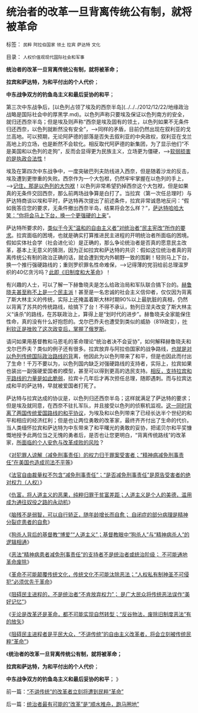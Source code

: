 # 统治者的改革一旦背离传统公有制，就将被革命

标签： `民粹` `阿拉伯国家` `领土` `拉宾` `萨达特` `文化` 

目录： `人权价值观现代国际社会和军事`

**统治者的改革一旦背离传统公有制，就将被革命；**

**拉宾和萨达特，为和平付出的个人代价**；

**中东战争双方的钓鱼岛主义和最后妥协的和平**；

第三次中东战争后，[以色列占领了埃及的西奈半岛](../../../2012/12/22/地缘政治 战略是国际社会中的厚黑学.md)。以色列声称只要埃及保证以色列南方的安全，就归还西奈半岛；但是埃及则声称“西奈是埃及固有的领土，以色列如果不无条件归还西奈，以色列就断然没有安全”，——>同样的矛盾，目前仍然出现在叙利亚的戈兰高地。可以预期，无论阿萨德的部落是否失去叙利亚的中央政权，叙利亚在戈兰高地上的立场，也是断然不会软化。相反取代阿萨德的新集团，为了显示他们“不是美国和以色列的走狗”，反而会显得更为民族主义，立场更为僵硬，——>[软弱损害的是执政合法性](http://darthvad.blog.sohu.com/187691350.html)！

埃及在第四次中东战争中，一度突破巴列夫防线进入西奈，但是随着沙龙的反击，埃及遭到更惨重的失败。西奈作为一个大包袱，仍然牢牢掌握在以色列的手上，——>[记住，那是以色列的大包袱](../../../2011/9/26/第一次中东战争，侵略者是阿拉伯人.md)！以色列非常希望扔掉西奈这个大包袱，但是如果真的无条件交回西奈，那么前两场战争算是白打了。当拉宾（第一次任总理时）与萨达特商谈以埃和平时，萨达特再次提出了前述条件，拉宾非常诚恳地反问：“假如我答应您的要求，无条件撤出西奈半岛，结果将会怎么样？”，[萨达特哈哈大笑：“你将会马上下台，换一个更强硬的上来](http://darthvad.blog.sohu.com/162357438.html)”。

萨达特所要求的，[类似于今天“温和的自由主义者”对统治者“民主宪改”所作的要求](../../../2013/2/24/中共长期稳定地执政，有利中国民主进程；.md)。拉宾面临的困境，也就是确实打算推进民主进程的开明统治者所面临的困境。假如实体社会学（社会进化论）是正确的，那么争论统治者是否真的愿意民主改革，基本上无意义的猜测，因为正如拉宾和萨达特的共识：假如这位统治者真的背离传统公有制的政治正确的话，就会遭到党内外朝野一致的围剿！轻则马上下台，换一个推行强硬路线的；重则罗织罪名性命难保，——>记得薄的党羽给前总理温罗织的40亿贪污吗？[此即《旧制度和大革命](../../../2013/6/15/自然秩序不可能通过革命建构，“革命!多少复古以你为名”！.md)》！

有兴趣的人士，可以了解一下赫鲁晓夫是怎么给政治局和军队联合搞下台的。[赫鲁晓夫甚至称不上是一个民主派](../../../2012/6/1/赫鲁晓夫改革失败命中注定，勃列日涅夫的合理性.md)！甚至是一名忠诚的社会主义信仰者，仅仅因为背离了斯大林主义的传统，实际上还掩盖着斯大林时期90%以上最肮脏的真相，仍然以背离了苏共的传统路线，给搞下了台！不得不承认，勃列日涅夫改变了斯大林主义“诛杀”的路线，在苏联政治上，算得上是“划时代的进步”。赫鲁晓夫全家能保住性命，真的没有什么好抱怨的。戈尔巴乔夫也遭受到类似的威胁（819政变），[叶利钦正是挫败了这次政变后，掌握了俄罗斯](../../../2012/5/18/叶利钦走穴当影帝，被开除出党；.md)。

请问如果用基督教和马恩毛的革命理论“统治者决不会妥协”，如何解释赫鲁晓夫和戈尔巴乔夫？类似的例子还有很多。拉宾放弃与阿拉伯国家的战争路线，[也就是对以色列传统国际政治路线的背](../../../2011/9/26/中东战争是国民主权三角原理的巴勒斯坦内战.md)离，他因此为以色列带来了和平，但是也因此而付出了生命！千万不要以为，以色列国内缺乏对强硬路线的支持者，实际上，拉宾如果也装出一副强硬爱国者的模型，甚至可以得到更高的选民支持。[相反，支持拉宾和平路线的力量是如此脆弱](../../../2011/9/26/犹太教传统适合以色列的生存环境.md)，拉宾十几年后才再次担任总理，随即遇刺。而与拉宾达成和平的萨达特，早就被爱国者打死了。

萨达特与拉宾达成的协议是，以色列归还西奈半岛；这样就满足了萨达特的要求；但是埃及就同意，在西奈不驻扎军队，并且接受以色列的侦察机监视。[这一同时背离了两国传统爱国路线的和平协议](../../../2011/9/29/以色列社会“民主”是假象，以色列内战的危险.md)，为埃及和以色列带来了已经长达半个世纪的和平和相应的经济红利；但是也让两位勇敢的改革家，最终齐齐付出了生命的代价。当人类缅怀拉宾和萨达特为中东带来了和平曙光的勇敢的妥协，把诺贝尔和平奖慷慨地授予此两位当之无愧的勇者后，是否也让您更明白，“背离传统路线”的改革家，[所面临的个人安危与改革成败的风险](../../../2012/2/3/公有制的改革者不容易；为什么要“打着左灯向右拐”？.md)？

《[对犯罪人谅解（减免刑事责任）的权力归于罪案受害者；“精神病减免刑事责任”在美国也造成司法不平等](../../../2013/7/6/对犯罪人谅解（减免刑事责任）的权力归于罪案受害者；.md)》

《[法官自由裁量权不包含“减免刑事责任”；“是否减免刑事责任”是原告受害者的绝对权力（人权）](../../../2013/7/6/法官自由裁量权不包含“减免刑事责任”，被轮奸的受害人的人权.md)》

《[仇富，将人道主义的恶果，纯粹归罪于贫富差距；人道主义是个人的美德，滥用成为通往奴役之路的永动机](../../../2013/7/7/仇富，将人道主义的恶果，纯粹归罪于贫富差距.md)》

《[脑残不是弱智，可以自行轿正，随年龄增长而自愈；
自闭症的部分病理是精神分裂症患者的自愈](../../../2013/7/7/脑残不是弱智，精神病不可能是严重犯罪的导因.md)》

《[狗杀人背后的基督教“博爱”“人道主义”；基督教眼中“狗杀人”与“精神病杀人”的逻辑相通](../../../2013/7/8/狗吃人！人道主义泛滥导致的低人权令“权贵的狗，比穷人的命珍贵”.md)》

《[恶法“精神病患者减免刑事责任”的支持者不是统治者或统治阶级； 不可能通地革命废除](../../../2013/7/8/“精神病患者减免刑事责任”证明“不可能革命”.md)》

《[革命不可能颠覆传统文化，传统文化不可能汰除恶法；“人权私有制神圣不可侵犯”必须优先于革命](../../../2013/7/9/革命不可能颠覆传统文化，传统文化不可能汰除恶法.md)》

《[阻碍民主进程的，不是统治者“不肯放弃权力”； 是广大民众将传统恶法误作“美好记忆”](../../../2013/7/9/精神病是民主进程的火力侦察.md)》

《[无论是改革还是革命，都不可能实现自然转型；“反谷物法，废除旧制度恶法”有的放矢](../../../2013/7/9/无论是改革还是革命，都不可能实现自然转型.md)》

《[阻碍民主进程者是平民大众，“不讲传统”的自由主义改革者，将会立刻被传统民粹“革命”](../../../2013/7/10/“不讲传统”的改革者立刻将遭到民粹“革命”.md)》

《**统治者的改革一旦背离传统公有制，就将被革命；**

**拉宾和萨达特，为和平付出的个人代价**；

**中东战争双方的钓鱼岛主义和最后妥协的和平**； 》



前一篇：[“不讲传统”的改革者立刻将遭到民粹“革命”](../../../2013/7/10/“不讲传统”的改革者立刻将遭到民粹“革命”.md)

后一篇：[统治者最有可能的“改革”是“顺水推舟，跑马圈地”](../../../2013/7/10/统治者最有可能的“改革”是“顺水推舟，跑马圈地”.md)